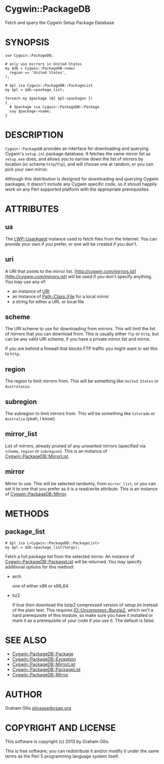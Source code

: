 # Cygwin::PackageDB

Fetch and query the Cygwin Setup Package Database

# SYNOPSIS

    use Cygwin::PackageDB;
    
    # only use mirrors in United States
    my $db = Cygwin::PackageDB->new(
      region => 'United States',
    );
    
    # $pl isa Cygwin::PackageDB::PackageList
    my $pl = $db->package_list;
    
    foreach my $package (@{ $pl->packages })
    {
      # $package isa Cygwin::PackageDB::Package
      say $package->name;
    }

# DESCRIPTION

`Cygwin::PackageDB` provides an interface for downloading and querying
Cygwin's `setup.ini` package database.  It fetches the same mirror list
as `setup.exe` does, and allows you to narrow down the list of mirrors
by location (or scheme `http`/`ftp`), and will choose one at random,
or you can pick your own mirror.

Although this distribution is designed for downloading and querying Cygwin
packages, it doesn't include any Cygwin specific code, so it should happily
work on any Perl supported platform with the appropriate prerequisites.

# ATTRIBUTES

## ua

The [LWP::UserAgent](http://search.cpan.org/perldoc?LWP::UserAgent) instance used to fetch files from the Internet.
You can provide your own if you prefer, or one will be created if
you don't.

## uri

A URI that points to the mirror list.  [http://cygwin.com/mirrors.lst](http://cygwin.com/mirrors.lst) will
be used if you don't specify anything.  You may use any of:

- an instance of [URI](http://search.cpan.org/perldoc?URI)
- an instance of [Path::Class::File](http://search.cpan.org/perldoc?Path::Class::File) for a local mirror
- a string for either a URL or local file

## scheme

The URI scheme to use for downloading from mirrors.  This will limit the list of
mirrors that you can download from.  This is usually either `ftp` or `http`, but
can be any valid URI scheme, if you have a private mirror list and mirror.

If you are behind a firewall that blocks FTP traffic you might want to set this
to `http`.

## region

The region to limit mirrors from.  This will be something like `United States`
or `Australasia`.

## subregion

The subregion to limit mirrors from.  This will be something like `Colorado`
or `Australia` (yeah, I know).

## mirror\_list

List of mirrors, already pruned of any unwanted mirrors (specified via
`scheme`, `region` or `subregion`).  This is an instance of
[Cygwin::PackageDB::MirrorList](http://search.cpan.org/perldoc?Cygwin::PackageDB::MirrorList).

## mirror

Mirror to use.  This will be selected randomly, from `mirror_list`, or
you can set it to one that you prefer as it is a read/write attribute.
This is an instance of [Cygwin::PackageDB::Mirror](http://search.cpan.org/perldoc?Cygwin::PackageDB::Mirror).

# METHODS

## package\_list

    # $pl isa L<Cygwin::PackageDB::PackageList>
    my $pl = $db->package_list(%args);

Fetch a full package list from the selected mirror.  An instance of
[Cygwin::PackageDB::PackageList](http://search.cpan.org/perldoc?Cygwin::PackageDB::PackageList) will be returned.  You may specify 
additional options for this method:

- arch

    one of either x86 or x86\_64

- bz2

    If true then download the bzip2 compressed version of setup.ini instead
    of the plain text.  This requires [IO::Uncompress::Bunzip2](http://search.cpan.org/perldoc?IO::Uncompress::Bunzip2), which isn't a
    hard prerequisite of this module, so make sure you have it installed
    or mark it as a prerequisite of your code if you use it.  The default
    is false.

# SEE ALSO

- [Cygwin::PackageDB::Package](http://search.cpan.org/perldoc?Cygwin::PackageDB::Package)
- [Cygwin::PackageDB::Exception](http://search.cpan.org/perldoc?Cygwin::PackageDB::Exception)
- [Cygwin::PackageDB::MirrorList](http://search.cpan.org/perldoc?Cygwin::PackageDB::MirrorList)
- [Cygwin::PackageDB::PackageList](http://search.cpan.org/perldoc?Cygwin::PackageDB::PackageList)
- [Cygwin::PackageDB::Mirror](http://search.cpan.org/perldoc?Cygwin::PackageDB::Mirror)

# AUTHOR

Graham Ollis <plicease@cpan.org>

# COPYRIGHT AND LICENSE

This software is copyright (c) 2013 by Graham Ollis.

This is free software; you can redistribute it and/or modify it under
the same terms as the Perl 5 programming language system itself.
